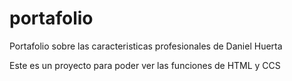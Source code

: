 # portafolio
Portafolio sobre las caracteristicas profesionales de Daniel Huerta 

Este es un proyecto para poder ver las funciones de HTML y CCS
